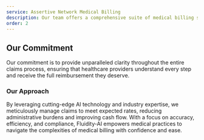 ```yaml
---
service: Assertive Network Medical Billing
description: Our team offers a comprehensive suite of medical billing services encompassing in-network billing, no-fault insurance, workers' compensation, and beyond
order: 2
---
```


## Our Commitment

Our commitment is to provide unparalleled clarity throughout the entire claims process, ensuring that healthcare providers understand every step and receive the full reimbursement they deserve.

### Our Approach

By leveraging cutting-edge AI technology and industry expertise, we meticulously manage claims to meet expected rates, reducing administrative burdens and improving cash flow. With a focus on accuracy, efficiency, and compliance, Fluidity-AI empowers medical practices to navigate the complexities of medical billing with confidence and ease.

